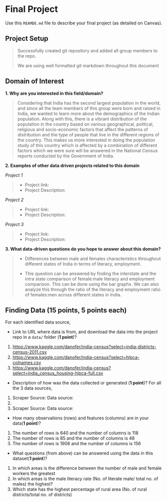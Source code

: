 # Final Project
Use this `REAMDE.md` file to describe your final project (as detailed on Canvas).

## Project Setup
> Successfully created git repository and added all group members to the repo.
>
> We are using well formatted git markdown throughout this document

## Domain of Interest
**1. Why are you interested in this field/domain?**
> Considering that India has the second largest population in the world, and since all the team members of this group were born and raised in India, we  wanted to learn more about the demographics of the Indian population. Along with this, there is a vibrant distribution of the population in the country based on various geographical, political, religious and socio-economic factors that affect the patterns of distribution and the type of people that live in the different regions of the country. This makes us more interested in doing the population study of this country which is affected by a combination of different factors which we were sure will be answered in the National Census reports conducted by the Government of India.

**2. Examples of other data driven projects related to this domain**

*Project 1*
> - Project link:
> - Project Description:

*Project 2*
> - Project link:
> - Project Description:

*Project 3*
> - Project link:
> - Project Description:

**3. What data-driven questions do you hope to answer about this domain?**

> - Differences between male and females characteristics throughout different states of India in terms of literacy, employment.
>
> - This question can be answered by finding the interstate and the intra state comparison of female:male literacy and employment comparison. This can be done using the bar graphs. We can also analyze this through the ratio of the literacy and employment ratio of females:men across different states in India.
## Finding Data (**15 points**, 5 points each)
For each identified data source, 
- Link to URL where data is from, and download the data into the project repo in a `data/` folder (**1 point**)?
1. https://www.kaggle.com/danofer/india-census?select=india-districts-census-2011.csv
2. https://www.kaggle.com/danofer/india-census?select=hlpca-colnames.csv
3. https://www.kaggle.com/danofer/india-census?select=india_census_housing-hlpca-full.csv

- Description of how was the data collected or generated (**1 point**)?
For all the 3 data sources,
1. Scraper Source: [](https://github.com/nishusharma1608/India-Census-2011-Analysis)
Data source: [](http://censusindia.gov.in/2011-Common/CensusData2011.html)
2. 
3. Scraper Source: [](https://github.com/pigshell/india-census-2011)
Data source: [](http://censusindia.gov.in/2011-Common/CensusData2011.html)

- How many observations (rows) and features (columns) are in your data(**1 point**)?
1. The number of rows is 640 and the number of columns is 118
2. The number of rows is 85 and the number of columns is 48
3. The number of rows is 1908 and the number of columns is 156

- What questions (from above) can be answered using the data in this dataset(**1 point**)?
1.  In which areas is the difference between the number of male and female workers the greatest
2. In which areas is the male literacy rate (No. of literate male/ total no. of males) the highest?
3. Which state has the highest percentage of rural area (No. of rural districts/total no. of districts)

